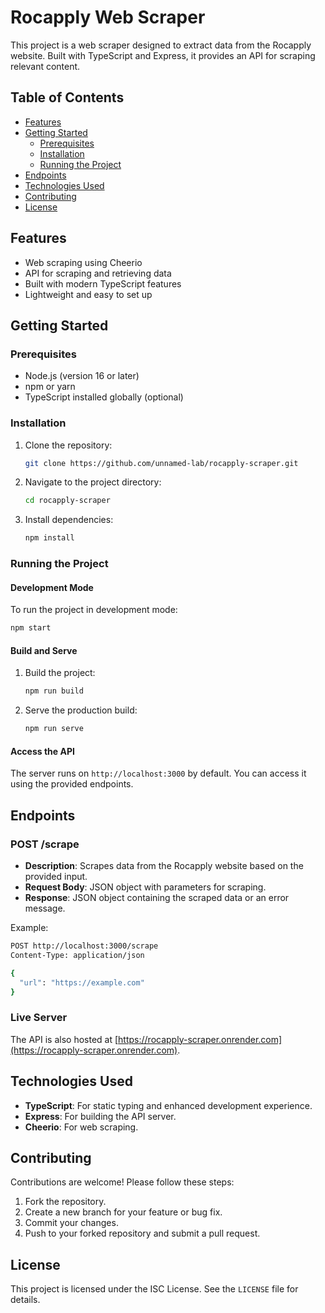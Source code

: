 # Rocapply Web Scraper

This project is a web scraper designed to extract data from the Rocapply website. Built with TypeScript and Express, it provides an API for scraping relevant content.

## Table of Contents

- [Features](#features)
- [Getting Started](#getting-started)
  - [Prerequisites](#prerequisites)
  - [Installation](#installation)
  - [Running the Project](#running-the-project)
- [Endpoints](#endpoints)
- [Technologies Used](#technologies-used)
- [Contributing](#contributing)
- [License](#license)

## Features

- Web scraping using Cheerio
- API for scraping and retrieving data
- Built with modern TypeScript features
- Lightweight and easy to set up

## Getting Started

### Prerequisites

- Node.js (version 16 or later)
- npm or yarn
- TypeScript installed globally (optional)

### Installation

1. Clone the repository:
   ```bash
   git clone https://github.com/unnamed-lab/rocapply-scraper.git
   ```
2. Navigate to the project directory:
   ```bash
   cd rocapply-scraper
   ```
3. Install dependencies:
   ```bash
   npm install
   ```

### Running the Project

#### Development Mode

To run the project in development mode:

```bash
npm start
```

#### Build and Serve

1. Build the project:
   ```bash
   npm run build
   ```
2. Serve the production build:
   ```bash
   npm run serve
   ```

#### Access the API

The server runs on `http://localhost:3000` by default. You can access it using the provided endpoints.

## Endpoints

### POST /scrape

- **Description**: Scrapes data from the Rocapply website based on the provided input.
- **Request Body**: JSON object with parameters for scraping.
- **Response**: JSON object containing the scraped data or an error message.

Example:

```bash
POST http://localhost:3000/scrape
Content-Type: application/json

{
  "url": "https://example.com"
}
```

### Live Server

The API is also hosted at [https://rocapply-scraper.onrender.com](https://rocapply-scraper.onrender.com).

## Technologies Used

- **TypeScript**: For static typing and enhanced development experience.
- **Express**: For building the API server.
- **Cheerio**: For web scraping.

## Contributing

Contributions are welcome! Please follow these steps:

1. Fork the repository.
2. Create a new branch for your feature or bug fix.
3. Commit your changes.
4. Push to your forked repository and submit a pull request.

## License

This project is licensed under the ISC License. See the `LICENSE` file for details.
